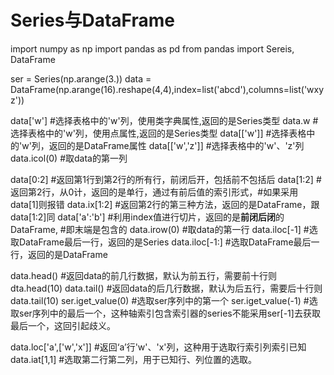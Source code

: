 # Series与DataFrame
import numpy as np
import pandas as pd
from pandas import Sereis, DataFrame

ser = Series(np.arange(3.))
data = DataFrame(np.arange(16).reshape(4,4),index=list('abcd'),columns=list('wxyz'))

data['w']  #选择表格中的'w'列，使用类字典属性,返回的是Series类型
data.w    #选择表格中的'w'列，使用点属性,返回的是Series类型
data[['w']]  #选择表格中的'w'列，返回的是DataFrame属性
data[['w','z']]  #选择表格中的'w'、'z'列
data.icol(0)   #取data的第一列

data[0:2]  #返回第1行到第2行的所有行，前闭后开，包括前不包括后
data[1:2]  #返回第2行，从0计，返回的是单行，通过有前后值的索引形式，#如果采用data[1]则报错
data.ix[1:2] #返回第2行的第三种方法，返回的是DataFrame，跟data[1:2]同
data['a':'b']  #利用index值进行切片，返回的是**前闭后闭**的DataFrame, #即末端是包含的 
data.irow(0)   #取data的第一行
data.iloc[-1]   #选取DataFrame最后一行，返回的是Series
data.iloc[-1:]   #选取DataFrame最后一行，返回的是DataFrame

data.head()  #返回data的前几行数据，默认为前五行，需要前十行则dta.head(10)
data.tail()  #返回data的后几行数据，默认为后五行，需要后十行则data.tail(10)
ser.iget_value(0)  #选取ser序列中的第一个
ser.iget_value(-1) #选取ser序列中的最后一个，这种轴索引包含索引器的series不能采用ser[-1]去获取最后一个，这回引起歧义。

data.loc['a',['w','x']]   #返回‘a’行'w'、'x'列，这种用于选取行索引列索引已知
data.iat[1,1]   #选取第二行第二列，用于已知行、列位置的选取。

